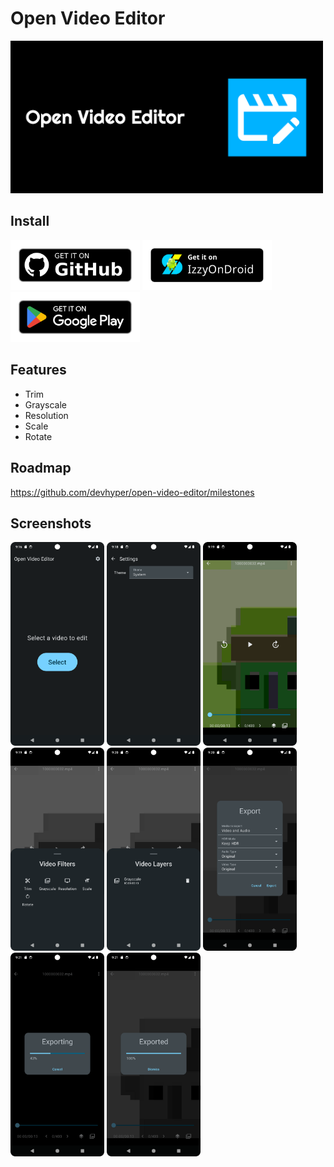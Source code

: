 # Open Video Editor
<img src="./metadata/en-US/images/featureGraphicDark.png" alt="Feature graphic" width="500">

## Install
[<img src="./assets/get-it-on-github.png" alt='Get it on GitHub' height="80">](https://github.com/devhyper/open-video-editor/releases/latest)
[<img src="./assets/IzzyOnDroid.png" alt='Get it on IzzyOnDroid' height="80">](https://apt.izzysoft.de/fdroid/index/apk/io.github.devhyper.openvideoeditor)
[<img src="./assets/google-play-badge.png" alt='Get it on Google Play' height="80">](https://play.google.com/store/apps/details?id=io.github.devhyper.openvideoeditor)

## Features
- Trim
- Grayscale
- Resolution
- Scale
- Rotate

## Roadmap
https://github.com/devhyper/open-video-editor/milestones

## Screenshots
<p float="left">
    <img src="./metadata/en-US/images/phoneScreenshots/1.png" alt="Phone screenshot 1" width="150">
    <img src="./metadata/en-US/images/phoneScreenshots/2.png" alt="Phone screenshot 2" width="150">
    <img src="./metadata/en-US/images/phoneScreenshots/3.png" alt="Phone screenshot 3" width="150">
    <img src="./metadata/en-US/images/phoneScreenshots/4.png" alt="Phone screenshot 4" width="150">
    <img src="./metadata/en-US/images/phoneScreenshots/5.png" alt="Phone screenshot 5" width="150">
    <img src="./metadata/en-US/images/phoneScreenshots/6.png" alt="Phone screenshot 6" width="150">
    <img src="./metadata/en-US/images/phoneScreenshots/7.png" alt="Phone screenshot 7" width="150">
    <img src="./metadata/en-US/images/phoneScreenshots/8.png" alt="Phone screenshot 8" width="150">
</p>
